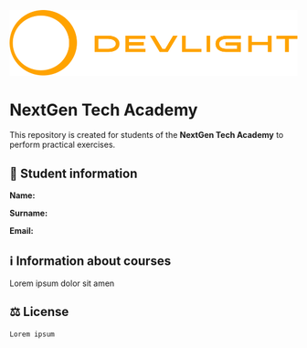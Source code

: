 ![Devlight](./img/devlight_logo_orange.png)

# NextGen Tech Academy 

This repository is created for students of the **NextGen Tech Academy** to perform practical exercises.

## 👤 Student information

**Name:** 

**Surname:**

**Email:** 

## ℹ️ Information about courses

Lorem ipsum dolor sit amen

## ⚖️ License 

```
Lorem ipsum
```